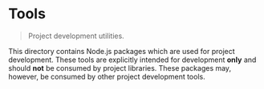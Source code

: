 <!--

@license Apache-2.0

Copyright (c) 2018 The Stdlib Authors.

Licensed under the Apache License, Version 2.0 (the "License");
you may not use this file except in compliance with the License.
You may obtain a copy of the License at

   http://www.apache.org/licenses/LICENSE-2.0

Unless required by applicable law or agreed to in writing, software
distributed under the License is distributed on an "AS IS" BASIS,
WITHOUT WARRANTIES OR CONDITIONS OF ANY KIND, either express or implied.
See the License for the specific language governing permissions and
limitations under the License.

-->

# Tools

> Project development utilities.

<!-- Section to include introductory text. Make sure to keep an empty line after the intro `section` element and another before the `/section` close. -->

<section class="intro">

This directory contains Node.js packages which are used for project development. These tools are explicitly intended for development **only** and should **not** be consumed by project libraries. These packages may, however, be consumed by other project development tools.

</section>

<!-- /.intro -->

<!-- Section for all links. Make sure to keep an empty line after the `section` element and another before the `/section` close. -->

<section class="links">

</section>

<!-- /.links -->
